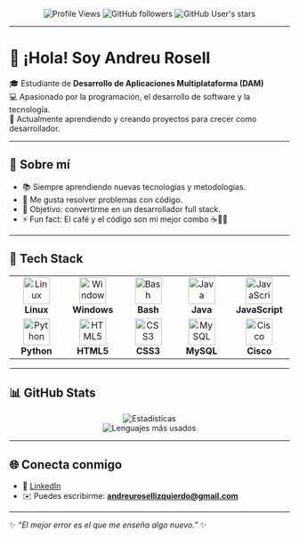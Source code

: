 <div align="center">

![Profile Views](https://komarev.com/ghpvc/?username=Trompa06&color=brightgreen&style=flat-square)
![GitHub followers](https://img.shields.io/github/followers/Trompa06?style=social)
![GitHub User's stars](https://img.shields.io/github/stars/Trompa06?style=social)

</div>

---

# 👋 ¡Hola! Soy **Andreu Rosell**

🎓 Estudiante de **Desarrollo de Aplicaciones Multiplataforma (DAM)**  
💻 Apasionado por la programación, el desarrollo de software y la tecnología.  
🚀 Actualmente aprendiendo y creando proyectos para crecer como desarrollador.  

---

## 🚀 Sobre mí
- 📚 Siempre aprendiendo nuevas tecnologías y metodologías.  
- 🔧 Me gusta resolver problemas con código.  
- 🎯 Objetivo: convertirme en un desarrollador full stack.  
- ⚡ Fun fact: El café y el código son mi mejor combo ☕👨‍💻  

---

## 🚀 Tech Stack 

<table>
<tr>
<td align="center" width="100">
<img src="https://skillicons.dev/icons?i=linux" width="48" height="48" alt="Linux" />
<br><strong>Linux</strong>
</td>
<td align="center" width="100">
<img src="https://skillicons.dev/icons?i=windows" width="48" height="48" alt="Windows" />
<br><strong>Windows</strong>
</td>
<td align="center" width="100">
<img src="https://skillicons.dev/icons?i=bash" width="48" height="48" alt="Bash" />
<br><strong>Bash</strong>
</td>
<td align="center" width="100">
<img src="https://skillicons.dev/icons?i=java" width="48" height="48" alt="Java" />
<br><strong>Java</strong>
</td>
<td align="center" width="100">
<img src="https://skillicons.dev/icons?i=js" width="48" height="48" alt="JavaScript" />
<br><strong>JavaScript</strong>
</td>
</tr>
<tr>
<td align="center" width="100">
<img src="https://skillicons.dev/icons?i=python" width="48" height="48" alt="Python" />
<br><strong>Python</strong>
</td>
<td align="center" width="100">
<img src="https://skillicons.dev/icons?i=html" width="48" height="48" alt="HTML5" />
<br><strong>HTML5</strong>
</td>
<td align="center" width="100">
<img src="https://skillicons.dev/icons?i=css" width="48" height="48" alt="CSS3" />
<br><strong>CSS3</strong>
</td>
<td align="center" width="100">
<img src="https://skillicons.dev/icons?i=mysql" width="48" height="48" alt="MySQL" />
<br><strong>MySQL</strong>
</td>
<td align="center" width="100">
<img src="https://upload.wikimedia.org/wikipedia/commons/0/08/Cisco_logo_blue_2016.svg" width="48" height="48" alt="Cisco" />
<br><strong>Cisco</strong>
</td>
</tr>
</table>

---

## 📊 GitHub Stats
<div align="center">

![Estadísticas](https://github-readme-stats.vercel.app/api?username=Trompa06&show_icons=true&theme=radical&cache_seconds=1800)  
![Lenguajes más usados](https://github-readme-stats.vercel.app/api/top-langs/?username=Trompa06&layout=compact&theme=radical&cache_seconds=1800)

</div>

---

## 🌐 Conecta conmigo
- 💼 [LinkedIn](https://www.linkedin.com/in/andreu-rosell-izquierdo-22241b256/)  
- ✉️ Puedes escribirme: **andreurosellizquierdo@gmail.com**

---

✨ _“El mejor error es el que me enseña algo nuevo.”_ ✨
